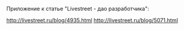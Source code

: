 Приложение к статье "Livestreet - дао разработчика":

http://livestreet.ru/blog/4935.html
http://livestreet.ru/blog/5071.html
